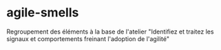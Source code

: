 agile-smells
============

Regroupement des éléments à la base de l'atelier "Identifiez et traitez les signaux et comportements freinant l'adoption de l'agilité"
